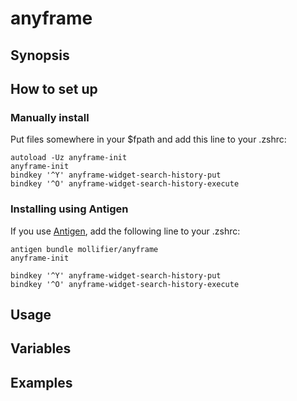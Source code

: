 # anyframe

## Synopsis

## How to set up

### Manually install

Put files somewhere in your $fpath and add this line to your .zshrc:

```
autoload -Uz anyframe-init
anyframe-init
bindkey '^Y' anyframe-widget-search-history-put
bindkey '^O' anyframe-widget-search-history-execute
```

### Installing using Antigen
If you use [Antigen](https://github.com/zsh-users/antigen), add the following line to your .zshrc:

```
antigen bundle mollifier/anyframe
anyframe-init
```

```
bindkey '^Y' anyframe-widget-search-history-put
bindkey '^O' anyframe-widget-search-history-execute
```



## Usage

## Variables

## Examples



